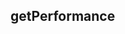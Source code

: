 ## getPerformance

<!-- UTSAPIJSON.getPerformance.description -->

<!-- UTSAPIJSON.getPerformance.param -->

<!-- UTSAPIJSON.getPerformance.returnValue -->

<!-- UTSAPIJSON.getPerformance.compatibility -->

<!-- UTSAPIJSON.getPerformance.tutorial -->

<!-- UTSAPIJSON.get-performance.example -->

<!-- UTSAPIJSON.general_type.name -->

<!-- UTSAPIJSON.general_type.param -->
